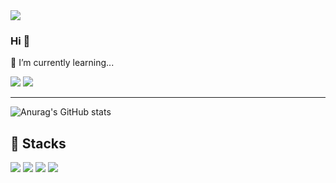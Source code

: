 <img src="https://capsule-render.vercel.app/api?type=waving&color=auto&height=300&section=header&text=Juice%20Github&fontSize=90" />

### Hi 👋

🌱 I’m currently learning...
<div>
 <img src="https://img.shields.io/badge/java-007396?style=for-the-badge&logo=java&logoColor=white"> 
 <img src="https://img.shields.io/badge/spring-6DB33F?style=for-the-badge&logo=spring&logoColor=white">
</div>

--- 
  
![Anurag's GitHub stats](https://github-readme-stats.vercel.app/api?username=millejuice&show_icons=true&theme=radical)

🌊 Stacks
--- 
<div>
<img src="https://img.shields.io/badge/c++-00599C?style=for-the-badge&logo=c%2B%2B&logoColor=white">
<img src="https://img.shields.io/badge/react-61DAFB?style=for-the-badge&logo=react&logoColor=black"> 
<img src="https://img.shields.io/badge/Dart-blue?style=for-the-badge&logo=dart&logoColor=white">
<img src="https://img.shields.io/badge/flutter-02569B?style=for-the-badge&logo=flutter&logoColor=white">
</div>
